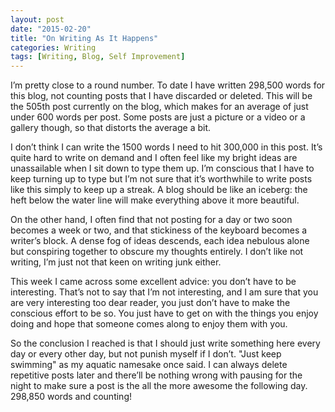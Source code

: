 ```yaml
---
layout: post
date: "2015-02-20"
title: "On Writing As It Happens"
categories: Writing
tags: [Writing, Blog, Self Improvement]
---
```


I’m pretty close to a round number. To date I have written 298,500 words for this blog, not counting posts that I have discarded or deleted. This will be the 505th post currently on the blog, which makes for an average of just under 600 words per post. Some posts are just a picture or a video or a gallery though, so that distorts the average a bit.

I don’t think I can write the 1500 words I need to hit 300,000 in this post. It’s quite hard to write on demand and I often feel like my bright ideas are unassailable when I sit down to type them up. I’m conscious that I have to keep turning up to type but I’m not sure that it’s worthwhile to write posts like this simply to keep up a streak. A blog should be like an iceberg: the heft below the water line will make everything above it more beautiful.

On the other hand, I often find that not posting for a day or two soon becomes a week or two, and that stickiness of the keyboard becomes a writer’s block. A dense fog of ideas descends, each idea nebulous alone but conspiring together to obscure my thoughts entirely. I don’t like not writing, I’m just not that keen on writing junk either.

This week I came across some excellent advice: you don’t have to be interesting. That’s not to say that I’m not interesting, and I am sure that you are very interesting too dear reader, you just don’t have to make the conscious effort to be so. You just have to get on with the things you enjoy doing and hope that someone comes along to enjoy them with you.

So the conclusion I reached is that I should just write something here every day or every other day, but not punish myself if I don’t. "Just keep swimming" as my aquatic namesake once said. I can always delete repetitive posts later and there’ll be nothing wrong with pausing for the night to make sure a post is the all the more awesome the following day. 298,850 words and counting!